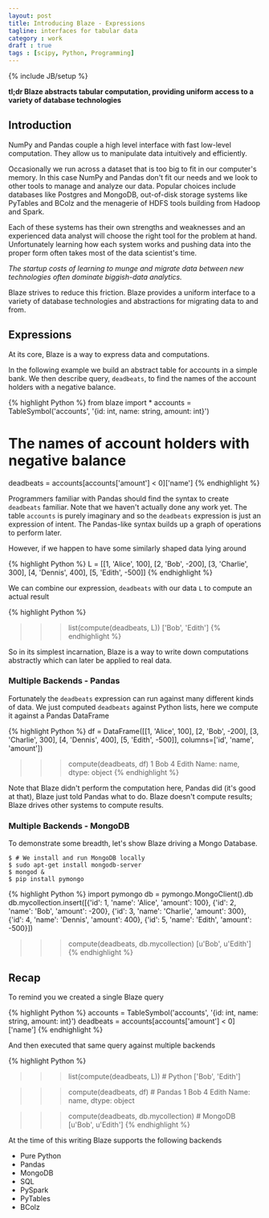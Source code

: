```yaml
---
layout: post
title: Introducing Blaze - Expressions
tagline: interfaces for tabular data
category : work
draft : true
tags : [scipy, Python, Programming]
---
```

{% include JB/setup %}

**tl;dr Blaze abstracts tabular computation, providing uniform access to a
variety of database technologies**

Introduction
------------

NumPy and Pandas couple a high level interface with fast low-level computation.
They allow us to manipulate data intuitively and efficiently.

Occasionally we run across a dataset that is too big to fit in our computer's
memory.  In this case NumPy and Pandas don't fit our needs and we look to
other tools to manage and analyze our data.  Popular choices include databases
like Postgres and MongoDB, out-of-disk storage systems like PyTables and BColz
and the menagerie of HDFS tools building from Hadoop and Spark.

Each of these systems has their own strengths and weaknesses and an experienced
data analyst will choose the right tool for the problem at hand.  Unfortunately
learning how each system works and pushing data into the proper form often
takes most of the data scientist's time.

*The startup costs of learning to munge and migrate data between new
technologies often dominate biggish-data analytics.*

Blaze strives to reduce this friction.  Blaze provides a uniform interface to
a variety of database technologies and abstractions for migrating data to and
from.


Expressions
-----------

At its core, Blaze is a way to express data and computations.

In the following example we build an abstract table for accounts in a
simple bank.  We then describe query, `deadbeats`, to find the names of the
account holders with a negative balance.

{% highlight Python %}
from blaze import *
accounts = TableSymbol('accounts', '{id: int, name: string, amount: int}')

# The names of account holders with negative balance
deadbeats = accounts[accounts['amount'] < 0]['name']
{% endhighlight %}

Programmers familiar with Pandas should find the syntax to create `deadbeats`
familiar.  Note that we haven't actually done any work yet.  The table
`accounts` is purely imaginary and so the `deadbeats` expression is just an
expression of intent.  The Pandas-like syntax builds up a graph of operations
to perform later.

However, if we happen to have some similarly shaped data lying around

{% highlight Python %}
L = [[1, 'Alice',   100],
     [2, 'Bob',    -200],
     [3, 'Charlie', 300],
     [4, 'Dennis',  400],
     [5, 'Edith',  -500]]
{% endhighlight %}

We can combine our expression, `deadbeats` with our data `L` to compute an
actual result

{% highlight Python %}
>>> list(compute(deadbeats, L))
['Bob', 'Edith']
{% endhighlight %}

So in its simplest incarnation, Blaze is a way to write down computations
abstractly which can later be applied to real data.


### Multiple Backends - Pandas

Fortunately the `deadbeats` expression can run against many different kinds of
data.  We just computed `deadbeats` against Python lists, here we compute it
against a Pandas DataFrame

{% highlight Python %}
df = DataFrame([[1, 'Alice',   100],
                [2, 'Bob',    -200],
                [3, 'Charlie', 300],
                [4, 'Dennis',  400],
                [5, 'Edith',  -500]],
               columns=['id', 'name', 'amount'])

>>> compute(deadbeats, df)
1      Bob
4    Edith
Name: name, dtype: object
{% endhighlight %}

Note that Blaze didn't perform the computation here, Pandas did (it's good at
that), Blaze just told Pandas what to do.  Blaze doesn't compute results; Blaze
drives other systems to compute results.


### Multiple Backends - MongoDB

To demonstrate some breadth, let's show Blaze driving a Mongo Database.

    $ # We install and run MongoDB locally
    $ sudo apt-get install mongodb-server
    $ mongod &
    $ pip install pymongo

{% highlight Python %}
import pymongo
db = pymongo.MongoClient().db
db.mycollection.insert([{'id': 1, 'name': 'Alice',   'amount':  100},
                        {'id': 2, 'name': 'Bob',     'amount': -200},
                        {'id': 3, 'name': 'Charlie', 'amount':  300},
                        {'id': 4, 'name': 'Dennis',  'amount':  400},
                        {'id': 5, 'name': 'Edith',   'amount': -500}])

>>> compute(deadbeats, db.mycollection)
[u'Bob', u'Edith']
{% endhighlight %}


## Recap

To remind you we created a single Blaze query

{% highlight Python %}
accounts = TableSymbol('accounts', '{id: int, name: string, amount: int}')
deadbeats = accounts[accounts['amount'] < 0]['name']
{% endhighlight %}

And then executed that same query against multiple backends

{% highlight Python %}
>>> list(compute(deadbeats, L))          # Python
['Bob', 'Edith']

>>> compute(deadbeats, df)               # Pandas
1      Bob
4    Edith
Name: name, dtype: object

>>> compute(deadbeats, db.mycollection)  # MongoDB
[u'Bob', u'Edith']
{% endhighlight %}

At the time of this writing Blaze supports the following backends

* Pure Python
* Pandas
* MongoDB
* SQL
* PySpark
* PyTables
* BColz


